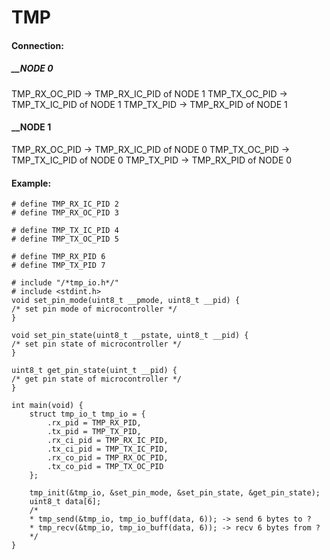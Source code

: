 # TMP
#### Connection:
##### __NODE 0
TMP_RX_OC_PID -> TMP_RX_IC_PID of NODE 1
TMP_TX_OC_PID -> TMP_TX_IC_PID of NODE 1
TMP_TX_PID -> TMP_RX_PID of NODE 1
#### __NODE 1
TMP_RX_OC_PID -> TMP_RX_IC_PID of NODE 0
TMP_TX_OC_PID -> TMP_TX_IC_PID of NODE 0
TMP_TX_PID -> TMP_RX_PID of NODE 0
#### Example:
```
# define TMP_RX_IC_PID 2
# define TMP_RX_OC_PID 3

# define TMP_TX_IC_PID 4
# define TMP_TX_OC_PID 5

# define TMP_RX_PID 6
# define TMP_TX_PID 7

# include "/*tmp_io.h*/"
# include <stdint.h>
void set_pin_mode(uint8_t __pmode, uint8_t __pid) {
/* set pin mode of microcontroller */
}

void set_pin_state(uint8_t __pstate, uint8_t __pid) {
/* set pin state of microcontroller */
}

uint8_t get_pin_state(uint_t __pid) {
/* get pin state of microcontroller */
}

int main(void) {
    struct tmp_io_t tmp_io = {
        .rx_pid = TMP_RX_PID,
        .tx_pid = TMP_TX_PID,
        .rx_ci_pid = TMP_RX_IC_PID,
        .tx_ci_pid = TMP_TX_IC_PID,
        .rx_co_pid = TMP_RX_OC_PID,
        .tx_co_pid = TMP_TX_OC_PID
    };

    tmp_init(&tmp_io, &set_pin_mode, &set_pin_state, &get_pin_state);
    uint8_t data[6];
    /*
    * tmp_send(&tmp_io, tmp_io_buff(data, 6)); -> send 6 bytes to ?
    * tmp_recv(&tmp_io, tmp_io_buff(data, 6)); -> recv 6 bytes from ?
    */
}
```

